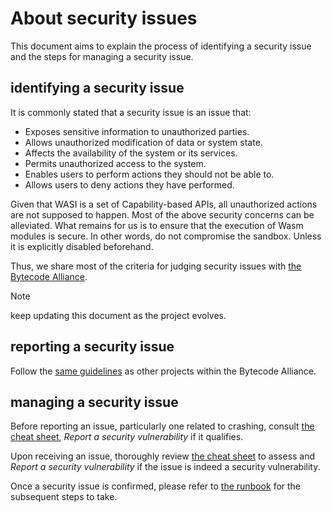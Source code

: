 # About security issues

This document aims to explain the process of identifying a security issue and the steps for managing a security issue.

## identifying a security issue

It is commonly stated that a security issue is an issue that:

- Exposes sensitive information to unauthorized parties.
- Allows unauthorized modification of data or system state.
- Affects the availability of the system or its services.
- Permits unauthorized access to the system.
- Enables users to perform actions they should not be able to.
- Allows users to deny actions they have performed.

Given that WASI is a set of Capability-based APIs, all unauthorized actions are not supposed to happen. Most of the above security concerns can be alleviated. What remains for us is to ensure that the execution of Wasm modules is secure. In other words, do not compromise the sandbox. Unless it is explicitly disabled beforehand.

Thus, we share most of the criteria for judging security issues with [the Bytecode Alliance](https://github.com/bytecodealliance/rfcs/blob/main/accepted/what-is-considered-a-security-bug.md#definition).

> [!NOTE]
> keep updating this document as the project evolves.

## reporting a security issue

Follow the [same guidelines](https://bytecodealliance.org/security) as other projects within the Bytecode Alliance.

## managing a security issue

Before reporting an issue, particularly one related to crashing, consult [the cheat sheet](https://github.com/bytecodealliance/rfcs/blob/main/accepted/what-is-considered-a-security-bug.md#cheat-sheet-is-this-bug-considered-a-security-vulnerability), _Report a security vulnerability_ if it qualifies.

Upon receiving an issue, thoroughly review [the cheat sheet](https://github.com/bytecodealliance/rfcs/blob/main/accepted/what-is-considered-a-security-bug.md#cheat-sheet-is-this-bug-considered-a-security-vulnerability) to assess and _Report a security vulnerability_ if the issue is indeed a security vulnerability.

Once a security issue is confirmed, please refer to [the runbook](./security_issue_runbook.md) for the subsequent steps to take.
